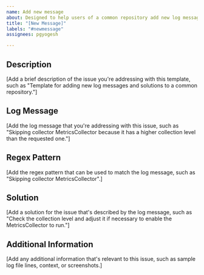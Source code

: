 ```yaml
---
name: Add new message
about: Designed to help users of a common repository add new log messages and solutions.
title: "[New Message]"
labels: "#newmessage"
assignees: pgyogesh

---
```


## Description

[Add a brief description of the issue you're addressing with this template, such as "Template for adding new log messages and solutions to a common repository."]

## Log Message

[Add the log message that you're addressing with this issue, such as "Skipping collector MetricsCollector because it has a higher collection level than the requested one."]

## Regex Pattern

[Add the regex pattern that can be used to match the log message, such as "Skipping collector MetricsCollector".]

## Solution

[Add a solution for the issue that's described by the log message, such as "Check the collection level and adjust it if necessary to enable the MetricsCollector to run."]

## Additional Information

[Add any additional information that's relevant to this issue, such as sample log file lines, context, or screenshots.]

